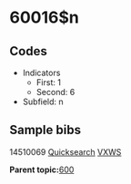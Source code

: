 # 60016$n

## Codes

-   Indicators
    -   First: 1
    -   Second: 6
-   Subfield: n

## Sample bibs

14510069 [Quicksearch](https://search.library.yale.edu/catalog/14510069) [VXWS](http://prodorbis.library.yale.edu:7014/vxws/GetHoldingsService?bibId=14510069)

**Parent topic:**[600](../../tags/600/600.md)

